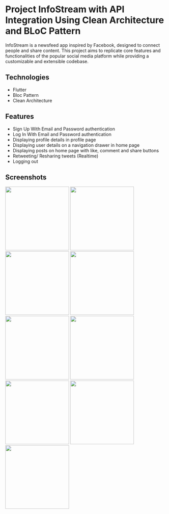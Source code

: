 # Project InfoStream with API Integration Using Clean Architecture and BLoC Pattern 

InfoStream is a newsfeed app inspired by Facebook, designed to connect people and share content. This project aims to replicate core features and functionalities of the popular social media platform while providing a customizable and extensible codebase.

## Technologies

- Flutter
- Bloc Pattern
- Clean Architecture


## Features

- Sign Up With Email and Password authentication
- Log In With Email and Password authentication
- Displaying profile details in profile page
- Displaying user details on a navigation drawer in home page
- Displaying posts on home page with like, comment and share buttons
- Retweeting/ Resharing tweets (Realtime)
- Logging out

## Screenshots

<span>
  <img width="200" src="https://github.com/emamhasan19/Project-InfoStream/assets/70104850/5b0ce4b6-a097-43e9-bcd7-5cca3e360e6e">
  <img width="200" src="https://github.com/emamhasan19/Project-InfoStream/assets/70104850/7a281676-f1c2-4337-a10a-e2dd466b894f">
  <img width="200" src="https://github.com/emamhasan19/Project-InfoStream/assets/70104850/9f618856-0887-4c75-90c2-a4ea4000809d">
  <img width="200" src="https://github.com/emamhasan19/Project-InfoStream/assets/70104850/ca26c4ba-6cef-4e91-892d-9fed0e02c512">
  <img width="200" src="https://github.com/emamhasan19/Project-InfoStream/assets/70104850/32dfefa4-3755-40ca-99e8-66c6fec2c98e">
  <img width="200" src="https://github.com/emamhasan19/Project-InfoStream/assets/70104850/150a1f7b-caab-4d90-af18-b8ed82124d8d">
  <img width="200" src="https://github.com/emamhasan19/Project-InfoStream/assets/70104850/612f3841-d989-4dce-95af-5087ed5f58f3">
  <img width="200" src="https://github.com/emamhasan19/Project-InfoStream/assets/70104850/30ababd5-6156-4131-8287-64619bed1802">
  <img width="200" src="https://github.com/emamhasan19/Project-InfoStream/assets/70104850/e0fcc804-6816-4c21-b015-156ed6dcf20c">
</span>
